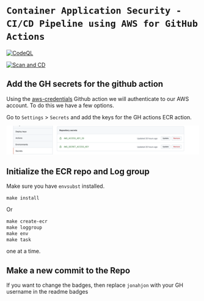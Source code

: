 # `Container Application Security - CI/CD Pipeline using AWS for GitHub Actions`

[![CodeQL](https://github.com/jonahjon/container-app-security-cicd/actions/workflows/codeql.yml/badge.svg?branch=main)](https://github.com/jonahjon/container-app-security-cicd/actions/workflows/codeql.yml)

[![Scan and CD](https://github.com/jonahjon/container-app-security-cicd/actions/workflows/deploytoaws.yml/badge.svg)](https://github.com/jonahjon/container-app-security-cicd/actions/workflows/deploytoaws.yml)

## Add the GH secrets for the github action

Using the [aws-credentials](https://github.com/aws-actions/configure-aws-credentials) Github action we will authenticate to our AWS account. To do this we have a few options.

Go to `Settings` > `Secrets` and add the keys for the GH actions ECR action.

![](images/secrets.png)

## Initialize the ECR repo and Log group

Make sure you have `envsubst` installed.

```
make install
```

Or

```
make create-ecr 
make loggroup 
make env 
make task
``` 

one at a time. 

## Make a new commit to the Repo

If you want to change the badges, then replace `jonahjon` with your GH username in the readme badges